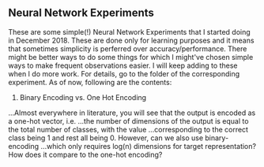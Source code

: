 ## Neural Network Experiments
These are some simple(!) Neural Network Experiments that I started doing in December 2018.
These are done only for learning purposes and it means that sometimes simplicity is perferred over accuracy/performance.
There might be better ways to do some things for which I might've chosen simple ways to make frequent observations easier.
I will keep adding to these when I do more work. For details, go to the folder of the corresponding experiment.
As of now, following are the contents:

1. Binary Encoding vs. One Hot Encoding

...Almost everywhere in literature, you will see that the output is encoded as a one-hot vector, i.e.
...the number of dimensions of the output is equal to the total number of classes, with the value
...corresponding to the correct class being 1 and rest all being 0. However, can we also use binary-encoding
...which only requires log(n) dimensions for target representation? How does it compare to the one-hot encoding?